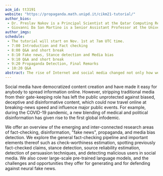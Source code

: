 ```yaml
---
acm_id: tt3191
website: "https://propaganda.math.unipd.it/cikm21-tutorial/"
author_bios:
 - Dr. Preslav Nakov is a Principal Scientist at the Qatar Computing Research Institute (QCRI), HBKU. His research interests include computational linguistics, "fake news" detection, fact-checking, machine translation, question answering, sentiment analysis, lexical semantics, Web as a corpus, and biomedical text processing. He received his PhD degree from the University of California at Berkeley (supported by a Fulbright grant), and he was a Research Fellow in the National University of Singapore, a honorary lecturer in the Sofia University, and research staff at the Bulgarian Academy of Sciences. At QCRI, he leads the Tanbih project, developed in collaboration with MIT, which aims to limit the effect of "fake news", propaganda and media bias by making users aware of what they are reading. Dr. Nakov is President of ACL SIGLEX, Secretary of ACL SIGSLAV, and a member of the EACL advisory board. He is member of the editorial board of TACL, CS&L, NLE, AI Communications, and Frontiers in AI. He is also on the Editorial Board of the Language Science Press Book Series on Phraseology and Multiword Expressions. He co-authored a Morgan & Claypool book on Semantic Relations between Nominals, two books on computer algorithms, and many research papers in top-tier conferences and journals. He also received the Young Researcher Award at RANLP’2011. Moreover, he was the first to receive the Bulgarian President’s John Atanasoff award, named after the inventor of the first automatic electronic digital computer. Dr. Nakov’s research on "fake news" was featured by over 100 news outlets, including Forbes, Boston Globe, Aljazeera, MIT Technology Review, Science Daily, Popular Science, Fast Company, The Register, WIRED, and Engadget, among others.
 - Giovanni Da San Martino is a Senior Assistant Professor at the University of Padova, Italy. His research interests are at the intersection of machine learning and natural language processing. He has been researching for 10+ years on these topics, publishing more than 70 publications in top-tier conferences and journals. He has worked on several NLP tasks including paraphrase recognition and stance detection and community question answering. Currently, he is actively involved in research on disinformation and propaganda detection. He is co-organiser of the Checkthat! labs at CLEF 2018-2021, the NLP4IF workshops on censorship, disinformation, and propaganda, and of its shared task, the 2019 Hack the News Datathon, the SemEval 2020 task 11 on "Detection of propaganda techniques in news articles" and the SemEval 2021 task 6 on "Detection of Persuasive Techniques in Texts and Images".
author_imgs:
schedule:
 - The tutorial will start on Nov. 1st at 7am UTC time.
 - 7:00 Introduction and Fact checking
 - 8:00 Q&A and short break
 - 8:10 Fake news, Stance detection and Media bias
 - 9:10 Q&A and short break
 - 9:20 Propaganda Detection, Final Remarks
 - 10:20 Q&A 
abstract: The rise of Internet and social media changed not only how we consume information, but it also democratized the process of content creation and dissemination, thus making it easily available to anybody. Despite the hugely positive impact, this situation has the downside that the public was left unprotected against biased, deceptive, and disinformative content, which could now travel online at breaking-news speed and allegedly influence major events such as political elections, or disturb the efforts of governments and health officials to fight the ongoing COVID-19 pandemic. The research community responded to the issue, proposing a number of  inter-connected research directions such as fact-checking, disinformation, misinformation, fake news, propaganda, and media bias detection. Below, we cover the mainstream research, and we also pay attention to less popular, but emerging research directions, such as propaganda detection, check-worthiness estimation, detecting previously fact-checked claims, and multimodality, which are of interest to human fact-checkers and journalists. We further cover relevant topics such as stance detection, source reliability estimation, detection of persuasion techniques in text and memes, and detecting malicious users in social media. Moreover, we discuss large-scale pre-trained language models, and the challenges and opportunities they offer for generating and for defending against neural fake news. Finally, we explore some recent efforts aiming at flattening the curve of the COVID-19 infodemic.
---
```


Social media have democratized content creation and have made it easy for anybody to spread information online. However, stripping traditional media from their gate-keeping role has left the public unprotected against biased, deceptive  and disinformative content, which could now travel online at breaking-news speed and influence major public events. For example, during the COVID-19 pandemic, a new blending of medical and political disinformation has given rise to the first global infodemic. 

We offer an overview of the emerging and inter-connected research areas of fact-checking, disinformation, "fake news", propaganda, and media bias detection. We explore the general fact-checking pipeline and important elements thereof such as check-worthiness estimation, spotting previously fact-checked claims, stance detection, source reliability estimation, detection of persuasion techniques, and detecting malicious users in social media. We also cover large-scale pre-trained language models, and the challenges and opportunities they offer for generating and for defending against neural fake news. 